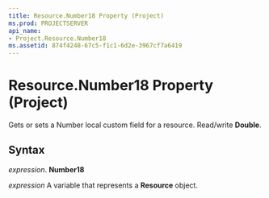 ```yaml
---
title: Resource.Number18 Property (Project)
ms.prod: PROJECTSERVER
api_name:
- Project.Resource.Number18
ms.assetid: 874f4248-67c5-f1c1-6d2e-3967cf7a6419
---
```



# Resource.Number18 Property (Project)

Gets or sets a Number local custom field for a resource. Read/write  **Double**.


## Syntax

 _expression_. **Number18**

 _expression_ A variable that represents a **Resource** object.


